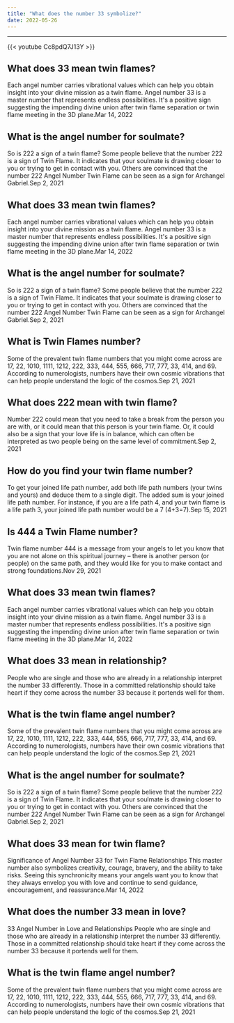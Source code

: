 ```yaml
---
title: "What does the number 33 symbolize?"
date: 2022-05-26
---
```


---
{{< youtube Cc8pdQ7J13Y >}}
## What does 33 mean twin flames?
Each angel number carries vibrational values which can help you obtain insight into your divine mission as a twin flame. Angel number 33 is a master number that represents endless possibilities. It's a positive sign suggesting the impending divine union after twin flame separation or twin flame meeting in the 3D plane.Mar 14, 2022

## What is the angel number for soulmate?
So is 222 a sign of a twin flame? Some people believe that the number 222 is a sign of Twin Flame. It indicates that your soulmate is drawing closer to you or trying to get in contact with you. Others are convinced that the number 222 Angel Number Twin Flame can be seen as a sign for Archangel Gabriel.Sep 2, 2021

## What does 33 mean twin flames?
Each angel number carries vibrational values which can help you obtain insight into your divine mission as a twin flame. Angel number 33 is a master number that represents endless possibilities. It's a positive sign suggesting the impending divine union after twin flame separation or twin flame meeting in the 3D plane.Mar 14, 2022

## What is the angel number for soulmate?
So is 222 a sign of a twin flame? Some people believe that the number 222 is a sign of Twin Flame. It indicates that your soulmate is drawing closer to you or trying to get in contact with you. Others are convinced that the number 222 Angel Number Twin Flame can be seen as a sign for Archangel Gabriel.Sep 2, 2021

## What is Twin Flames number?
Some of the prevalent twin flame numbers that you might come across are 17, 22, 1010, 1111, 1212, 222, 333, 444, 555, 666, 717, 777, 33, 414, and 69. According to numerologists, numbers have their own cosmic vibrations that can help people understand the logic of the cosmos.Sep 21, 2021

## What does 222 mean with twin flame?
Number 222 could mean that you need to take a break from the person you are with, or it could mean that this person is your twin flame. Or, it could also be a sign that your love life is in balance, which can often be interpreted as two people being on the same level of commitment.Sep 2, 2021

## How do you find your twin flame number?
To get your joined life path number, add both life path numbers (your twins and yours) and deduce them to a single digit. The added sum is your joined life path number. For instance, if you are a life path 4, and your twin flame is a life path 3, your joined life path number would be a 7 (4+3=7).Sep 15, 2021

## Is 444 a Twin Flame number?
Twin flame number 444 is a message from your angels to let you know that you are not alone on this spiritual journey – there is another person (or people) on the same path, and they would like for you to make contact and strong foundations.Nov 29, 2021

## What does 33 mean twin flames?
Each angel number carries vibrational values which can help you obtain insight into your divine mission as a twin flame. Angel number 33 is a master number that represents endless possibilities. It's a positive sign suggesting the impending divine union after twin flame separation or twin flame meeting in the 3D plane.Mar 14, 2022

## What does 33 mean in relationship?
People who are single and those who are already in a relationship interpret the number 33 differently. Those in a committed relationship should take heart if they come across the number 33 because it portends well for them.

## What is the twin flame angel number?
Some of the prevalent twin flame numbers that you might come across are 17, 22, 1010, 1111, 1212, 222, 333, 444, 555, 666, 717, 777, 33, 414, and 69. According to numerologists, numbers have their own cosmic vibrations that can help people understand the logic of the cosmos.Sep 21, 2021

## What is the angel number for soulmate?
So is 222 a sign of a twin flame? Some people believe that the number 222 is a sign of Twin Flame. It indicates that your soulmate is drawing closer to you or trying to get in contact with you. Others are convinced that the number 222 Angel Number Twin Flame can be seen as a sign for Archangel Gabriel.Sep 2, 2021

## What does 33 mean for twin flame?
Significance of Angel Number 33 for Twin Flame Relationships This master number also symbolizes creativity, courage, bravery, and the ability to take risks. Seeing this synchronicity means your angels want you to know that they always envelop you with love and continue to send guidance, encouragement, and reassurance.Mar 14, 2022

## What does the number 33 mean in love?
33 Angel Number in Love and Relationships People who are single and those who are already in a relationship interpret the number 33 differently. Those in a committed relationship should take heart if they come across the number 33 because it portends well for them.

## What is the twin flame angel number?
Some of the prevalent twin flame numbers that you might come across are 17, 22, 1010, 1111, 1212, 222, 333, 444, 555, 666, 717, 777, 33, 414, and 69. According to numerologists, numbers have their own cosmic vibrations that can help people understand the logic of the cosmos.Sep 21, 2021

